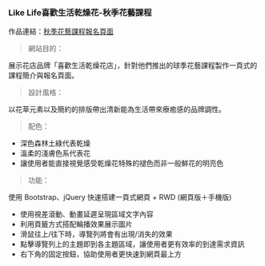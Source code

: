 ### Like Life喜歡生活乾燥花-秋季花藝課程

作品連結：[秋季花藝課程報名頁面](https://janjaneswag.github.io/likelife_course/likelife_rwd.html)

>網站目的：

展示花店品牌「喜歡生活乾燥花店」，針對他們推出的球季花藝課程製作一頁式的課程簡介與報名頁面。

>設計風格：

以花草元素以及簡約的排版帶出清新能為生活帶來療癒感的品牌調性。

>配色：
+ 深色森林土綠代表乾燥
+ 溫柔的淺膚色系代表花
+ 讓使用者能直接視覺感受乾燥花特殊的褪色而非一般鮮花的明亮色

>功能：

使用 Bootstrap、jQuery 快速搭建一頁式網頁 + RWD (網頁版＋手機版)

+ 使用視差滾動、動畫延遲呈現區域文字內容
+ 利用頁籤方式搭配輪播效果展示圖片
+ 滑鼠往上/往下時，導覽列將會有出現/消失的效果
+ 點擊導覽列上的主題即到各主題區域，讓使用者更有效率的到達需求資訊
+ 右下角的固定按鈕，協助使用者更快速到網頁最上方
